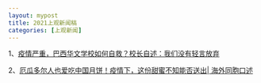 ```yaml
---
layout: mypost
title: 2021上观新闻稿
categories: [上观新闻]
---
```




1、[疫情严重，巴西华文学校如何自救？校长自述：我们没有轻言放弃](https://www.shobserver.com/staticsg/res/html/web/newsDetail.html?id=357361&sid=300)  

2、[厄瓜多尔人也爱吃中国月饼！疫情下，这份甜蜜不知能否送出\| 海外同胞口述](https://www.shobserver.com/staticsg/res/html/web/newsDetail.html?id=401037&sid=300)